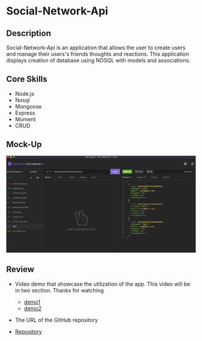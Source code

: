 # Social-Network-Api


## Description
 Social-Network-Api is an application that allows the user to create users and manage their users's friends thoughts and reactions. This application displays creation of database using NOSQL with models and associations.

## Core Skills

* Node.js
* Nosql
* Mongoose
* Express
* Moment
* CRUD


## Mock-Up


![Online-shop ](./social-Api.png)


## Review

* Video demo that showcase the utilization of the app. This video will be in two section. Thanks for   watching
  * [demo1](https://watch.screencastify.com/v/lNIk9fp5rQJNI4m7CPNQ)
  * [demo2](https://watch.screencastify.com/v/ZOqUvNwZnwHIS7IcZ675)

* The URL of the GitHub repository 
* [Repository](https://github.com/Chrisolsen1993/Social-Network-Api)
